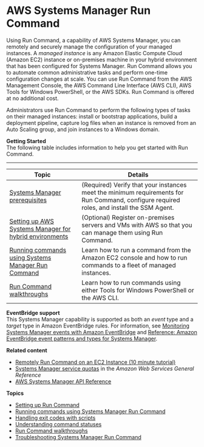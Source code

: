 # AWS Systems Manager Run Command<a name="execute-remote-commands"></a>

Using Run Command, a capability of AWS Systems Manager, you can remotely and securely manage the configuration of your managed instances\. A *managed instance* is any Amazon Elastic Compute Cloud \(Amazon EC2\) instance or on\-premises machine in your hybrid environment that has been configured for Systems Manager\. Run Command allows you to automate common administrative tasks and perform one\-time configuration changes at scale\. You can use Run Command from the AWS Management Console, the AWS Command Line Interface \(AWS CLI\), AWS Tools for Windows PowerShell, or the AWS SDKs\. Run Command is offered at no additional cost\.

Administrators use Run Command to perform the following types of tasks on their managed instances: install or bootstrap applications, build a deployment pipeline, capture log files when an instance is removed from an Auto Scaling group, and join instances to a Windows domain\.

**Getting Started**  
The following table includes information to help you get started with Run Command\.


****  

| Topic | Details | 
| --- | --- | 
|  [Systems Manager prerequisites](systems-manager-prereqs.md)  |  \(Required\) Verify that your instances meet the minimum requirements for Run Command, configure required roles, and install the SSM Agent\.  | 
|  [Setting up AWS Systems Manager for hybrid environments](systems-manager-managedinstances.md)  |  \(Optional\) Register on\-premises servers and VMs with AWS so that you can manage them using Run Command\.  | 
|  [Running commands using Systems Manager Run Command](run-command.md)  |  Learn how to run a command from the Amazon EC2 console and how to run commands to a fleet of managed instances\.  | 
|  [Run Command walkthroughs](run-command-walkthroughs.md)  |  Learn how to run commands using either Tools for Windows PowerShell or the AWS CLI\.  | 

**EventBridge support**  
This Systems Manager capability is supported as both an *event* type and a *target* type in Amazon EventBridge rules\. For information, see [Monitoring Systems Manager events with Amazon EventBridge](monitoring-eventbridge-events.md) and [Reference: Amazon EventBridge event patterns and types for Systems Manager](reference-eventbridge-events.md)\.

**Related content**
+ [Remotely Run Command on an EC2 Instance \(10 minute tutorial\)](http://aws.amazon.com/getting-started/hands-on/remotely-run-commands-ec2-instance-systems-manager/)
+ [Systems Manager service quotas](https://docs.aws.amazon.com/general/latest/gr/ssm.html#limits_ssm) in the *Amazon Web Services General Reference*
+ [AWS Systems Manager API Reference](https://docs.aws.amazon.com/systems-manager/latest/APIReference/) 

**Topics**
+ [Setting up Run Command](sysman-rc-setting-up.md)
+ [Running commands using Systems Manager Run Command](run-command.md)
+ [Handling exit codes with scripts](command-workflow-scripts.md)
+ [Understanding command statuses](monitor-commands.md)
+ [Run Command walkthroughs](run-command-walkthroughs.md)
+ [Troubleshooting Systems Manager Run Command](troubleshooting-remote-commands.md)
